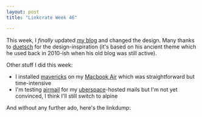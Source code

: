 ```yaml
---
layout: post
title: "Linkcrate Week 46"

---
```


This week, I *finally* updated [my blog][] and changed the design. Many thanks to [duetsch][] for
the design-inspiration (it's based on his ancient theme which he used back in 2010-ish when his old blog was still active).

Other stuff I did this week:  

  - I installed [mavericks][] on my [Macbook Air][macbook-air] which was straightforward but time-intensive
  - I'm testing [airmail][] for my [uberspace][]-hosted mails but I'm not yet convinced, I think I'll still switch to alpine

And without any further ado, here's the linkdump:

## 




[my blog]:      https://blog.engeld.cc
[duetsch]:      https://duetsch.info
[mavericks]:    https://www.apple.com/osx/
[macbook-air]:  https://www.apple.com/macbook-air/
[airmail]:     http://airmailapp.com/
[uberspace]:    https://uberspace.de/
